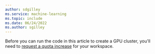 ```yaml
---
author: sdgilley
ms.service: machine-learning
ms.topic: include
ms.date: 06/24/2022
ms.author: sgilley
---
```


Before you can run the code in this article to create a GPU cluster, you'll need to [request a quota increase](../articles/machine-learning/how-to-manage-quotas.md) for your workspace.

